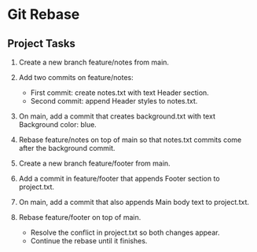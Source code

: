 # Git Rebase

## Project Tasks

1. Create a new branch feature/notes from main.

2. Add two commits on feature/notes:
    - First commit: create notes.txt with text  Header section.
    - Second commit: append Header styles to notes.txt.

3. On main, add a commit that creates background.txt with text Background color: blue.

4. Rebase feature/notes on top of main so that notes.txt commits come after the background commit.

5. Create a new branch feature/footer from main.
    
6. Add a commit in feature/footer that appends Footer section to project.txt.
    
7. On main, add a commit that also appends Main body text to project.txt.

8. Rebase feature/footer on top of main.
    - Resolve the conflict in project.txt so both changes appear.
    - Continue the rebase until it finishes.
